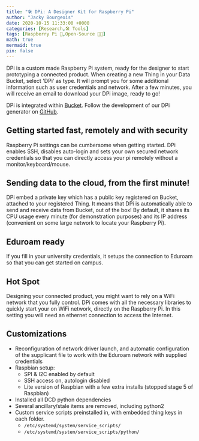 ```yaml
---
title: "🛠️ DPi: A Designer Kit for Raspberry Pi"
author: "Jacky Bourgeois"
date: 2020-10-15 11:33:00 +0000
categories: [Research,🛠️ Tools]
tags: [Raspberry Pi 📱,Open-Source 👐🏼]
math: true
mermaid: true
pin: false
---
```


DPi is a custom made Raspberry Pi system, ready for the designer to start prototyping a connected product. When creating a new Thing in your Data Bucket, select 'DPi' as type. It will prompt you for some additional information such as user credentials and network. After a few minutes, you will receive an email to download your DPi image, ready to go!

DPi is integrated within [Bucket](/posts/tool-bucket). Follow the development of our DPi generator on [GitHub](https://github.com/datacentricdesign/raspbian-dist).

## Getting started fast, remotely and with security 

Raspberry Pi settings can be cumbersome when getting started. DPi enables SSH, disables auto-login and sets your own secured network credentials so that you can directly access your pi remotely without a monitor/keyboard/mouse.


## Sending data to the cloud, from the first minute!

DPi embed a private key which has a public key registered on Bucket, attached to your registered Thing. It means that DPi is automatically able to send and receive data from Bucket, out of the box! By default, it shares its CPU usage every minute (for demonstration purposes) and its IP address (convenient on some large network to locate your Raspberry Pi).

## Eduroam ready

If you fill in your university credentials, it setups the connection to Eduroam so that you can get started on campus.

## Hot Spot

Designing your connected product, you might want to rely on a WiFi network that you fully control. DPi comes with all the necessary libraries to quickly start your on WiFi network, directly on the Raspberry Pi. In this setting you will need an ethernet
connection to access the Internet.


## Customizations 
* Reconfiguration of network driver launch, and automatic configuration of the supplicant file to work with the Eduroam network with supplied credentials
* Raspbian setup:
  * SPI & I2C enabled by default
  * SSH access on, autologin disabled 
  * Lite version of Raspbian with a few extra installs (stopped stage 5 of Raspbian)
* Installed all DCD python dependencies 
* Several ancillary/stale items are removed, including python2
* Custom service scripts preinstalled in, with embedded thing keys in each folder. 
  * `/etc/systemd/system/service_scripts/` 
  * `/etc/systemd/system/service_scripts/python/`
